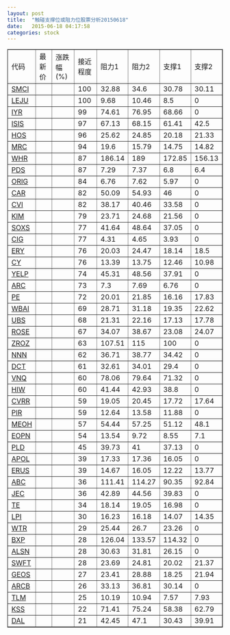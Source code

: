 ```yaml
---
layout: post
title:  "触碰支撑位或阻力位股票分析20150618"
date:   2015-06-18 04:17:58
categories: stock
---
```

<script type="text/javascript">
var stockList = []
stockList.push('gb_smci');
stockList.push('gb_leju');
stockList.push('gb_iyr');
stockList.push('gb_isis');
stockList.push('gb_hos');
stockList.push('gb_mrc');
stockList.push('gb_whr');
stockList.push('gb_pds');
stockList.push('gb_orig');
stockList.push('gb_car');
stockList.push('gb_cvi');
stockList.push('gb_kim');
stockList.push('gb_soxs');
stockList.push('gb_cig');
stockList.push('gb_ery');
stockList.push('gb_cy');
stockList.push('gb_yelp');
stockList.push('gb_arc');
stockList.push('gb_pe');
stockList.push('gb_wbai');
stockList.push('gb_ubs');
stockList.push('gb_rose');
stockList.push('gb_zroz');
stockList.push('gb_nnn');
stockList.push('gb_dct');
stockList.push('gb_vnq');
stockList.push('gb_hiw');
stockList.push('gb_cvrr');
stockList.push('gb_pir');
stockList.push('gb_meoh');
stockList.push('gb_eopn');
stockList.push('gb_pld');
stockList.push('gb_apol');
stockList.push('gb_erus');
stockList.push('gb_abc');
stockList.push('gb_jec');
stockList.push('gb_te');
stockList.push('gb_lpi');
stockList.push('gb_wtr');
stockList.push('gb_bxp');
stockList.push('gb_alsn');
stockList.push('gb_swft');
stockList.push('gb_geos');
stockList.push('gb_arcb');
stockList.push('gb_tlm');
stockList.push('gb_kss');
stockList.push('gb_dal');
</script>
<table border="1">
 <tr>
 <td>代码</td>
 <td>最新价</td>
 <td>涨跌幅(%)</td>
 <td>接近程度</td>
 <td>阻力1</td>
 <td>阻力2</td>
 <td>支撑1</td>
 <td>支撑2</td>
</tr>
  <tr id="smci" class="red">
  <td><a href="http://stock.finance.sina.com.cn/usstock/quotes/SMCI.html" target="_blank">SMCI</a></td><td></td><td></td><td>100</td><td>32.88</td><td>34.6</td><td>30.78</td><td>30.11</td></tr>
  <tr id="leju" class="red">
  <td><a href="http://stock.finance.sina.com.cn/usstock/quotes/LEJU.html" target="_blank">LEJU</a></td><td></td><td></td><td>100</td><td>9.68</td><td>10.46</td><td>8.5</td><td>0</td></tr>
  <tr id="iyr" class="red">
  <td><a href="http://stock.finance.sina.com.cn/usstock/quotes/IYR.html" target="_blank">IYR</a></td><td></td><td></td><td>99</td><td>74.61</td><td>76.95</td><td>68.66</td><td>0</td></tr>
  <tr id="isis" class="green">
  <td><a href="http://stock.finance.sina.com.cn/usstock/quotes/ISIS.html" target="_blank">ISIS</a></td><td></td><td></td><td>97</td><td>67.13</td><td>68.15</td><td>61.41</td><td>42.5</td></tr>
  <tr id="hos" class="green">
  <td><a href="http://stock.finance.sina.com.cn/usstock/quotes/HOS.html" target="_blank">HOS</a></td><td></td><td></td><td>96</td><td>25.62</td><td>24.85</td><td>20.18</td><td>21.33</td></tr>
  <tr id="mrc" class="red">
  <td><a href="http://stock.finance.sina.com.cn/usstock/quotes/MRC.html" target="_blank">MRC</a></td><td></td><td></td><td>94</td><td>19.6</td><td>15.79</td><td>14.75</td><td>14.82</td></tr>
  <tr id="whr" class="red">
  <td><a href="http://stock.finance.sina.com.cn/usstock/quotes/WHR.html" target="_blank">WHR</a></td><td></td><td></td><td>87</td><td>186.14</td><td>189</td><td>172.85</td><td>156.13</td></tr>
  <tr id="pds" class="red">
  <td><a href="http://stock.finance.sina.com.cn/usstock/quotes/PDS.html" target="_blank">PDS</a></td><td></td><td></td><td>87</td><td>7.29</td><td>7.37</td><td>6.8</td><td>6.4</td></tr>
  <tr id="orig" class="green">
  <td><a href="http://stock.finance.sina.com.cn/usstock/quotes/ORIG.html" target="_blank">ORIG</a></td><td></td><td></td><td>84</td><td>6.76</td><td>7.62</td><td>5.97</td><td>0</td></tr>
  <tr id="car" class="red">
  <td><a href="http://stock.finance.sina.com.cn/usstock/quotes/CAR.html" target="_blank">CAR</a></td><td></td><td></td><td>82</td><td>50.09</td><td>54.93</td><td>46</td><td>0</td></tr>
  <tr id="cvi" class="red">
  <td><a href="http://stock.finance.sina.com.cn/usstock/quotes/CVI.html" target="_blank">CVI</a></td><td></td><td></td><td>82</td><td>38.17</td><td>40.46</td><td>33.58</td><td>0</td></tr>
  <tr id="kim" class="red">
  <td><a href="http://stock.finance.sina.com.cn/usstock/quotes/KIM.html" target="_blank">KIM</a></td><td></td><td></td><td>79</td><td>23.71</td><td>24.68</td><td>21.56</td><td>0</td></tr>
  <tr id="soxs" class="red">
  <td><a href="http://stock.finance.sina.com.cn/usstock/quotes/SOXS.html" target="_blank">SOXS</a></td><td></td><td></td><td>77</td><td>41.64</td><td>48.64</td><td>37.05</td><td>0</td></tr>
  <tr id="cig" class="red">
  <td><a href="http://stock.finance.sina.com.cn/usstock/quotes/CIG.html" target="_blank">CIG</a></td><td></td><td></td><td>77</td><td>4.31</td><td>4.65</td><td>3.93</td><td>0</td></tr>
  <tr id="ery" class="red">
  <td><a href="http://stock.finance.sina.com.cn/usstock/quotes/ERY.html" target="_blank">ERY</a></td><td></td><td></td><td>76</td><td>20.03</td><td>24.47</td><td>18.14</td><td>18.5</td></tr>
  <tr id="cy" class="green">
  <td><a href="http://stock.finance.sina.com.cn/usstock/quotes/CY.html" target="_blank">CY</a></td><td></td><td></td><td>76</td><td>13.39</td><td>13.75</td><td>12.46</td><td>10.98</td></tr>
  <tr id="yelp" class="red">
  <td><a href="http://stock.finance.sina.com.cn/usstock/quotes/YELP.html" target="_blank">YELP</a></td><td></td><td></td><td>74</td><td>45.31</td><td>48.56</td><td>37.91</td><td>0</td></tr>
  <tr id="arc" class="red">
  <td><a href="http://stock.finance.sina.com.cn/usstock/quotes/ARC.html" target="_blank">ARC</a></td><td></td><td></td><td>73</td><td>7.3</td><td>7.69</td><td>6.76</td><td>0</td></tr>
  <tr id="pe" class="green">
  <td><a href="http://stock.finance.sina.com.cn/usstock/quotes/PE.html" target="_blank">PE</a></td><td></td><td></td><td>72</td><td>20.01</td><td>21.85</td><td>16.16</td><td>17.83</td></tr>
  <tr id="wbai" class="red">
  <td><a href="http://stock.finance.sina.com.cn/usstock/quotes/WBAI.html" target="_blank">WBAI</a></td><td></td><td></td><td>69</td><td>28.71</td><td>31.18</td><td>19.35</td><td>22.62</td></tr>
  <tr id="ubs" class="red">
  <td><a href="http://stock.finance.sina.com.cn/usstock/quotes/UBS.html" target="_blank">UBS</a></td><td></td><td></td><td>68</td><td>21.31</td><td>22.16</td><td>17.13</td><td>17.78</td></tr>
  <tr id="rose" class="green">
  <td><a href="http://stock.finance.sina.com.cn/usstock/quotes/ROSE.html" target="_blank">ROSE</a></td><td></td><td></td><td>67</td><td>34.07</td><td>38.67</td><td>23.08</td><td>24.07</td></tr>
  <tr id="zroz" class="red">
  <td><a href="http://stock.finance.sina.com.cn/usstock/quotes/ZROZ.html" target="_blank">ZROZ</a></td><td></td><td></td><td>63</td><td>107.51</td><td>115</td><td>100</td><td>0</td></tr>
  <tr id="nnn" class="red">
  <td><a href="http://stock.finance.sina.com.cn/usstock/quotes/NNN.html" target="_blank">NNN</a></td><td></td><td></td><td>62</td><td>36.71</td><td>38.77</td><td>34.42</td><td>0</td></tr>
  <tr id="dct" class="green">
  <td><a href="http://stock.finance.sina.com.cn/usstock/quotes/DCT.html" target="_blank">DCT</a></td><td></td><td></td><td>61</td><td>32.61</td><td>34.01</td><td>29.4</td><td>0</td></tr>
  <tr id="vnq" class="green">
  <td><a href="http://stock.finance.sina.com.cn/usstock/quotes/VNQ.html" target="_blank">VNQ</a></td><td></td><td></td><td>60</td><td>78.06</td><td>79.64</td><td>71.32</td><td>0</td></tr>
  <tr id="hiw" class="green">
  <td><a href="http://stock.finance.sina.com.cn/usstock/quotes/HIW.html" target="_blank">HIW</a></td><td></td><td></td><td>60</td><td>41.44</td><td>42.93</td><td>38.8</td><td>0</td></tr>
  <tr id="cvrr" class="red">
  <td><a href="http://stock.finance.sina.com.cn/usstock/quotes/CVRR.html" target="_blank">CVRR</a></td><td></td><td></td><td>59</td><td>19.05</td><td>20.45</td><td>17.72</td><td>17.64</td></tr>
  <tr id="pir" class="green">
  <td><a href="http://stock.finance.sina.com.cn/usstock/quotes/PIR.html" target="_blank">PIR</a></td><td></td><td></td><td>59</td><td>12.64</td><td>13.58</td><td>11.88</td><td>0</td></tr>
  <tr id="meoh" class="red">
  <td><a href="http://stock.finance.sina.com.cn/usstock/quotes/MEOH.html" target="_blank">MEOH</a></td><td></td><td></td><td>57</td><td>54.44</td><td>57.25</td><td>51.12</td><td>48.1</td></tr>
  <tr id="eopn" class="green">
  <td><a href="http://stock.finance.sina.com.cn/usstock/quotes/EOPN.html" target="_blank">EOPN</a></td><td></td><td></td><td>54</td><td>13.54</td><td>9.72</td><td>8.55</td><td>7.1</td></tr>
  <tr id="pld" class="red">
  <td><a href="http://stock.finance.sina.com.cn/usstock/quotes/PLD.html" target="_blank">PLD</a></td><td></td><td></td><td>45</td><td>39.73</td><td>41</td><td>37.13</td><td>0</td></tr>
  <tr id="apol" class="green">
  <td><a href="http://stock.finance.sina.com.cn/usstock/quotes/APOL.html" target="_blank">APOL</a></td><td></td><td></td><td>39</td><td>17.33</td><td>17.36</td><td>16.05</td><td>0</td></tr>
  <tr id="erus" class="red">
  <td><a href="http://stock.finance.sina.com.cn/usstock/quotes/ERUS.html" target="_blank">ERUS</a></td><td></td><td></td><td>39</td><td>14.67</td><td>16.05</td><td>12.22</td><td>13.77</td></tr>
  <tr id="abc" class="green">
  <td><a href="http://stock.finance.sina.com.cn/usstock/quotes/ABC.html" target="_blank">ABC</a></td><td></td><td></td><td>36</td><td>111.41</td><td>114.27</td><td>90.35</td><td>92.84</td></tr>
  <tr id="jec" class="red">
  <td><a href="http://stock.finance.sina.com.cn/usstock/quotes/JEC.html" target="_blank">JEC</a></td><td></td><td></td><td>36</td><td>42.89</td><td>44.56</td><td>39.83</td><td>0</td></tr>
  <tr id="te" class="red">
  <td><a href="http://stock.finance.sina.com.cn/usstock/quotes/TE.html" target="_blank">TE</a></td><td></td><td></td><td>34</td><td>18.14</td><td>19.05</td><td>16.98</td><td>0</td></tr>
  <tr id="lpi" class="green">
  <td><a href="http://stock.finance.sina.com.cn/usstock/quotes/LPI.html" target="_blank">LPI</a></td><td></td><td></td><td>30</td><td>16.23</td><td>16.18</td><td>14.07</td><td>14.35</td></tr>
  <tr id="wtr" class="red">
  <td><a href="http://stock.finance.sina.com.cn/usstock/quotes/WTR.html" target="_blank">WTR</a></td><td></td><td></td><td>29</td><td>25.44</td><td>26.7</td><td>23.26</td><td>0</td></tr>
  <tr id="bxp" class="green">
  <td><a href="http://stock.finance.sina.com.cn/usstock/quotes/BXP.html" target="_blank">BXP</a></td><td></td><td></td><td>28</td><td>126.04</td><td>133.57</td><td>114.32</td><td>0</td></tr>
  <tr id="alsn" class="red">
  <td><a href="http://stock.finance.sina.com.cn/usstock/quotes/ALSN.html" target="_blank">ALSN</a></td><td></td><td></td><td>28</td><td>30.63</td><td>31.81</td><td>26.15</td><td>0</td></tr>
  <tr id="swft" class="red">
  <td><a href="http://stock.finance.sina.com.cn/usstock/quotes/SWFT.html" target="_blank">SWFT</a></td><td></td><td></td><td>28</td><td>23.69</td><td>24.81</td><td>20.02</td><td>21.37</td></tr>
  <tr id="geos" class="red">
  <td><a href="http://stock.finance.sina.com.cn/usstock/quotes/GEOS.html" target="_blank">GEOS</a></td><td></td><td></td><td>27</td><td>23.41</td><td>28.88</td><td>18.25</td><td>21.94</td></tr>
  <tr id="arcb" class="green">
  <td><a href="http://stock.finance.sina.com.cn/usstock/quotes/ARCB.html" target="_blank">ARCB</a></td><td></td><td></td><td>26</td><td>33.13</td><td>36.81</td><td>30.14</td><td>0</td></tr>
  <tr id="tlm" class="green">
  <td><a href="http://stock.finance.sina.com.cn/usstock/quotes/TLM.html" target="_blank">TLM</a></td><td></td><td></td><td>25</td><td>10.19</td><td>10.94</td><td>7.57</td><td>7.93</td></tr>
  <tr id="kss" class="green">
  <td><a href="http://stock.finance.sina.com.cn/usstock/quotes/KSS.html" target="_blank">KSS</a></td><td></td><td></td><td>22</td><td>71.41</td><td>75.24</td><td>58.38</td><td>62.79</td></tr>
  <tr id="dal" class="green">
  <td><a href="http://stock.finance.sina.com.cn/usstock/quotes/DAL.html" target="_blank">DAL</a></td><td></td><td></td><td>21</td><td>42.45</td><td>47.1</td><td>30.43</td><td>39.91</td></tr>
</table>
